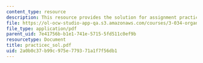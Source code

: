 ```yaml
---
content_type: resource
description: This resource provides the solution for assignment practice set C.
file: https://ol-ocw-studio-app-qa.s3.amazonaws.com/courses/3-034-organic-biomaterials-chemistry-fall-2005/2a0b0c37b99c975e779371a1f7f56db1_practicec_sol.pdf
file_type: application/pdf
parent_uid: 7e41756b-b1e1-741e-5715-5fd511c0ef9b
resourcetype: Document
title: practicec_sol.pdf
uid: 2a0b0c37-b99c-975e-7793-71a1f7f56db1
---
```

